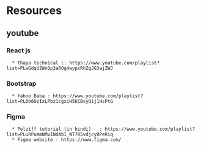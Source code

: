 # Resources

## youtube

### React js

      * Thapa technical :: https://www.youtube.com/playlist?list=PLwGdqUZWnOp3aROg4wypcRhZqJG3ajZWJ

### Bootstrap

      * Yahoo Baba : https://www.youtube.com/playlist?list=PL0b6OzIxLPbz1cgxiH5KCBsyQij1HsPtG

### Figma

      * Pelziff tutorial (in hindi)   : https://www.youtube.com/playlist?list=PLuRPummNMvINdAbI_WT7R5vdjcyRPeRiq
      * Figma website : https://www.figma.com/
